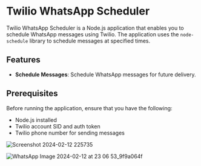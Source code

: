 
# Twilio WhatsApp Scheduler

Twilio WhatsApp Scheduler is a Node.js application that enables you to schedule WhatsApp messages using Twilio. The application uses the `node-schedule` library to schedule messages at specified times.

## Features

- **Schedule Messages**: Schedule WhatsApp messages for future delivery.

## Prerequisites

Before running the application, ensure that you have the following:

- Node.js installed
- Twilio account SID and auth token
- Twilio phone number for sending messages


![Screenshot 2024-02-12 225735](https://github.com/SHIRISH-30/Message-Scheduler-Twilio/assets/102011980/f9f7e83d-8bcb-4a1b-bc9e-d26f033abfda)



![WhatsApp Image 2024-02-12 at 23 06 53_9f9a064f](https://github.com/SHIRISH-30/Message-Scheduler-Twilio/assets/102011980/08427868-f6b0-48fe-810c-c69b33620059)
